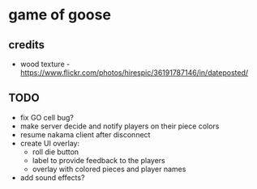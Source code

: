 # game of goose

## credits

- wood texture - https://www.flickr.com/photos/hirespic/36191787146/in/dateposted/


## TODO

- fix GO cell bug?
- make server decide and notify players on their piece colors
- resume nakama client after disconnect
- create UI overlay:
	- roll die button
	- label to provide feedback to the players
	- overlay with colored pieces and player names
- add sound effects?
